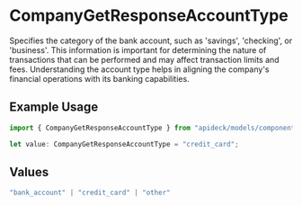 # CompanyGetResponseAccountType

Specifies the category of the bank account, such as 'savings', 'checking', or 'business'. This information is important for determining the nature of transactions that can be performed and may affect transaction limits and fees. Understanding the account type helps in aligning the company's financial operations with its banking capabilities.

## Example Usage

```typescript
import { CompanyGetResponseAccountType } from "apideck/models/components";

let value: CompanyGetResponseAccountType = "credit_card";
```

## Values

```typescript
"bank_account" | "credit_card" | "other"
```